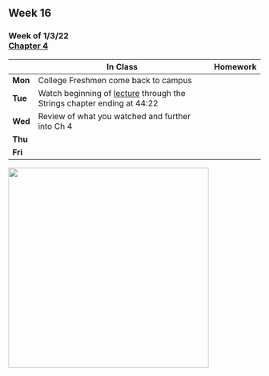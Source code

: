 ## Week 16

### Week of 1/3/22<br>[Chapter 4](/apcsp/curriculum/4)

  |       |In Class               |Homework   |
  |-------|---------              |---------  |
  |**Mon**|College Freshmen come back to campus | |
  |**Tue**|Watch beginning of [lecture](https://youtu.be/NKTfNv2T0FE?&start=49) through the Strings chapter ending at 44:22 | |
  |**Wed**|Review of what you watched and further into Ch 4 | |
  |**Thu**| | |
  |**Fri**| | |

<img src="" alt="" height="400">

<meta http-equiv="refresh" content="300"/>